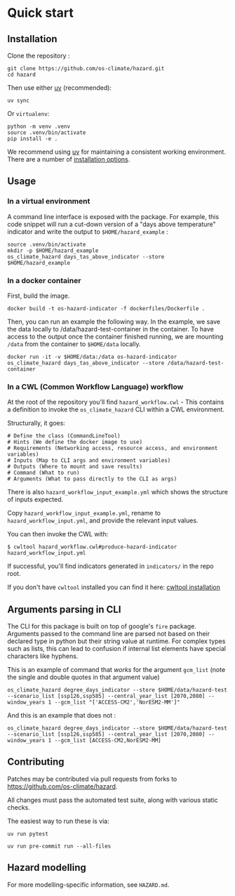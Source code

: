 # Quick start

## Installation

Clone the repository :

```console
git clone https://github.com/os-climate/hazard.git
cd hazard
```

Then use either [uv](https://docs.astral.sh/uv/) (recommended):

```console
uv sync
```

Or `virtualenv`:

```console
python -m venv .venv
source .venv/bin/activate
pip install -e .
```

We recommend using [uv](https://docs.astral.sh/uv/) for maintaining a consistent working environment.
There are a number of [installation options](https://docs.astral.sh/uv/getting-started/installation/).
## Usage

### In a virtual environment

A command line interface is exposed with the package. For example, this code snippet will run a cut-down version of a "days above temperature" indicator and write the output to `$HOME/hazard_example` :

```console
source .venv/bin/activate
mkdir -p $HOME/hazard_example
os_climate_hazard days_tas_above_indicator --store $HOME/hazard_example
```

### In a docker container

First, build the image.

```console
docker build -t os-hazard-indicator -f dockerfiles/Dockerfile .
```

Then, you can run an example the following way. In the example, we save the data locally to /data/hazard-test-container in the container. To have access to the output once the container finished running, we are mounting `/data` from the container to `$HOME/data` locally.

```console
docker run -it -v $HOME/data:/data os-hazard-indicator os_climate_hazard days_tas_above_indicator --store /data/hazard-test-container
```

### In a CWL (Common Workflow Language) workflow

At the root of the repository you'll find `hazard_workflow.cwl` - This contains a definition to invoke the `os_climate_hazard` CLI within a CWL environment.

Structurally, it goes:

```console
# Define the class (CommandLineTool)
# Hints (We define the docker image to use)
# Requirements (Networking access, resource access, and environment variables)
# Inputs (Map to CLI args and environment variables)
# Outputs (Where to mount and save results)
# Command (What to run)
# Arguments (What to pass directly to the CLI as args)
```

There is also `hazard_workflow_input_example.yml` which shows the structure of inputs expected.

Copy `hazard_workflow_input_example.yml`, rename to `hazard_workflow_input.yml`, and provide the relevant input values.

You can then invoke the CWL with:

```console
$ cwltool hazard_workflow.cwl#produce-hazard-indicator hazard_workflow_input.yml
```

If successful, you'll find indicators generated in `indicators/` in the repo root.

If you don't have `cwltool` installed you can find it here: [cwltool installation](https://cwltool.readthedocs.io/en/latest/#install)

## Arguments parsing in CLI

The CLI for this package is built on top of google's `fire` package. Arguments passed to the command line are parsed not based on their declared type in python but their string value at runtime. For complex types such as lists, this can lead to confusion if internal list elements have special characters like hyphens.

This is an example of command that _works_ for the argument `gcm_list` (note the single and double quotes in that argument value)

```console
os_climate_hazard degree_days_indicator --store $HOME/data/hazard-test --scenario_list [ssp126,ssp585] --central_year_list [2070,2080] --window_years 1 --gcm_list "['ACCESS-CM2','NorESM2-MM']"
```

And this is an example that does not :

```console
os_climate_hazard degree_days_indicator --store $HOME/data/hazard-test --scenario_list [ssp126,ssp585] --central_year_list [2070,2080] --window_years 1 --gcm_list [ACCESS-CM2,NorESM2-MM]
```

## Contributing

Patches may be contributed via pull requests from forks to
<https://github.com/os-climate/hazard>.

All changes must pass the automated test suite, along with various static checks.

The easiest way to run these is via:

```console
uv run pytest
```

```console
uv run pre-commit run --all-files
```

## Hazard modelling

For more modelling-specific information, see `HAZARD.md`.
